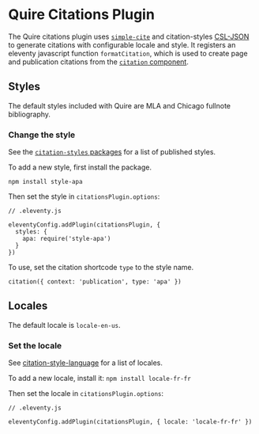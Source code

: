 # Quire Citations Plugin
The Quire citations plugin uses [`simple-cite`](https://github.com/lewisacidic/simple-cite#readme) and citation-styles [CSL-JSON](https://github.com/citation-style-language/schema#csl-json-schema) to generate citations with configurable locale and style. It registers an eleventy javascript function `formatCitation`, which is used to create page and publication citations from the [`citation` component](https://github.com/thegetty/quire/packages/11ty/_includes/components/citation/).

## Styles
The default styles included with Quire are MLA and Chicago fullnote bibliography.

### Change the style
See the [`citation-styles` packages](https://github.com/lewisacidic/citation-styles/tree/master/packages) for a list of published styles.

To add a new style, first install the package. 
```
npm install style-apa
```

Then set the style in `citationsPlugin.options`:
```
// .eleventy.js

eleventyConfig.addPlugin(citationsPlugin, { 
  styles: {
    apa: require('style-apa')
  }
})
```

To use, set the citation shortcode `type` to the style name.
```
citation({ context: 'publication', type: 'apa' })
```

## Locales
The default locale is `locale-en-us`. 

### Set the locale
See [citation-style-language](https://github.com/citation-style-language/locales) for a list of locales.

To add a new locale, install it:
```npm install locale-fr-fr```

Then set the locale in `citationsPlugin.options`:
```
// .eleventy.js

eleventyConfig.addPlugin(citationsPlugin, { locale: 'locale-fr-fr' })
```
